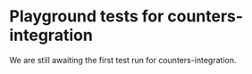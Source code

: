 # Playground tests for counters-integration
We are still awaiting the first test run for counters-integration.
